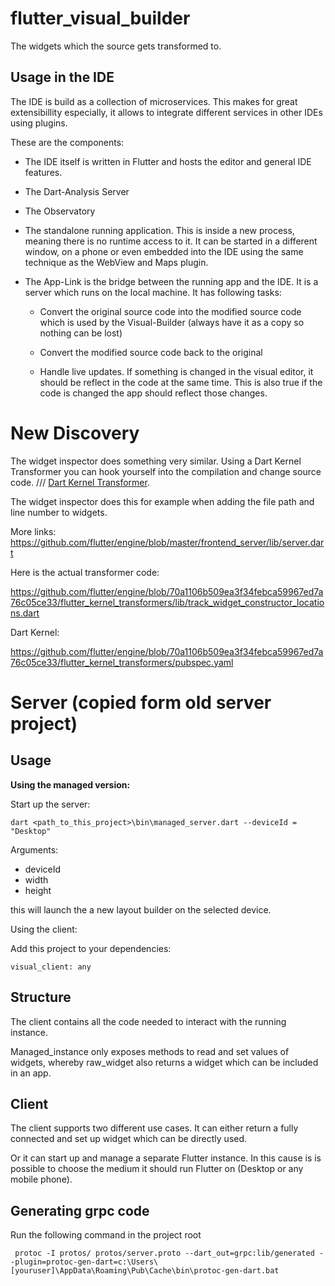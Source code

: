# flutter_visual_builder

The widgets which the source gets transformed to.

## Usage in the IDE

The IDE is build as a collection of microservices. This makes for great
extensibillity especially, it allows to integrate different services in other
IDEs using plugins.

These are the components:

- The IDE itself is written in Flutter and hosts the editor and general IDE
features.

- The Dart-Analysis Server

- The Observatory

- The standalone running application. This is inside a new process, meaning there
is no runtime access to it. 
It can be started in a different window, on a phone or even embedded into the
IDE using the same technique as the WebView and Maps plugin.

- The App-Link is the bridge between the running app and the IDE. It is a server
which runs on the local machine. It has following tasks:

    - Convert the original source code into the modified source code which
    is used by the Visual-Builder (always have it as a copy so nothing can be lost)
    
    - Convert the modified source code back to the original
    
    - Handle live updates. If something is changed in the visual editor, it should
    be reflect in the code at the same time. This is also true if the code is changed
    the app should reflect those changes.



# New Discovery

The widget inspector does something very similar. 
Using a Dart Kernel Transformer you can hook yourself into the compilation and change source code.
/// [Dart Kernel Transformer](https://github.com/dart-lang/sdk/wiki/Kernel-Documentation).

The widget inspector does this for example when adding the file path and line number to widgets.

More links: https://github.com/flutter/engine/blob/master/frontend_server/lib/server.dart

Here is the actual transformer code:

https://github.com/flutter/engine/blob/70a1106b509ea3f34febca59967ed7a76c05ce33/flutter_kernel_transformers/lib/track_widget_constructor_locations.dart

Dart Kernel:

https://github.com/flutter/engine/blob/70a1106b509ea3f34febca59967ed7a76c05ce33/flutter_kernel_transformers/pubspec.yaml

# Server (copied form old server project)

## Usage

**Using the managed version:**

Start up the server:
 
```
dart <path_to_this_project>\bin\managed_server.dart --deviceId = "Desktop"
```

Arguments:

- deviceId
- width
- height

this will launch the a new layout builder on the selected device. 

Using the client:

Add this project to your dependencies:
```
visual_client: any
```



## Structure

The client contains all the code needed to interact with the running instance.

Managed_instance only exposes methods to read and set values of widgets, whereby 
raw_widget also returns a widget which can be included in an app.


## Client

The client supports two different use cases. It can either return a 
fully connected and set up widget which can be directly used.

Or it can start up and manage a separate Flutter instance. In this cause
is is possible to choose the medium it should run Flutter on (Desktop or
any mobile phone).

## Generating grpc code

Run the following command in the project root

```
 protoc -I protos/ protos/server.proto --dart_out=grpc:lib/generated --plugin=protoc-gen-dart=c:\Users\[youruser]\AppData\Roaming\Pub\Cache\bin\protoc-gen-dart.bat

```